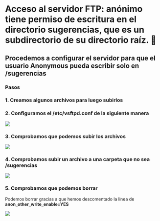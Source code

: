 # Acceso al servidor FTP: anónimo tiene permiso de escritura en el directorio sugerencias, que es un subdirectorio de su directorio raíz. 📄
## Procedemos a configurar el servidor para que el usuario Anonymous pueda escribir solo en /sugerencias

### Pasos

### 1. Creamos algunos archivos para luego subirlos


### 2. Configuramos el /etc/vsftpd.conf de la siguiente manera

![](https://github.com/jesusromero92/vsftpd/blob/main/Fotos/7.2.1.png)

### 3. Comprobamos que podemos subir los archivos

![](https://github.com/jesusromero92/vsftpd/blob/main/Fotos/7.6.png)


### 4. Comprobamos subir un archivo a una carpeta que no sea /sugerencias

![](https://github.com/jesusromero92/vsftpd/blob/main/Fotos/7.7.png)


### 5. Comprobamos que podemos borrar
Podemos borrar gracias a  que hemos descomentado la linea de **anon_other_write_enable=YES**

![](https://github.com/jesusromero92/vsftpd/blob/main/Fotos/7.8.png)

